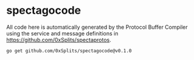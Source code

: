 # spectagocode

All code here is automatically generated by the Protocol Buffer Compiler using
the service and message definitions in https://github.com/0xSplits/spectaprotos.

```
go get github.com/0xSplits/spectagocode@v0.1.0
```
